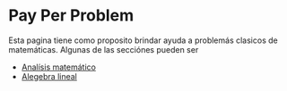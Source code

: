 # Pay Per Problem

Esta pagina tiene como proposito brindar ayuda a problemás clasicos de matemáticas. Algunas de las secciónes pueden ser 

- [Analísis matemático](https://pavelflores.github.io/Analisis/)
- [Alegebra lineal](https://pavelflores.github.io/Algebra-lineal/)

